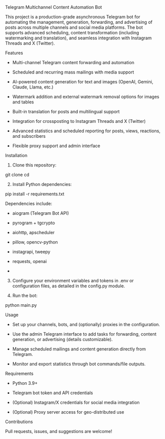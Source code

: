 Telegram Multichannel Content Automation Bot

This project is a production-grade asynchronous Telegram bot for automating the management, generation, forwarding, and advertising of posts across multiple channels and social media platforms. The bot supports advanced scheduling, content transformation (including watermarking and translation), and seamless integration with Instagram Threads and X (Twitter).


Features

- Multi-channel Telegram content forwarding and automation

- Scheduled and recurring mass mailings with media support

- AI-powered content generation for text and images (OpenAI, Gemini, Claude, Llama, etc.)

- Watermark addition and external watermark removal options for images and tables

- Built-in translation for posts and multilingual support

- Integration for crossposting to Instagram Threads and X (Twitter)

- Advanced statistics and scheduled reporting for posts, views, reactions, and subscribers

- Flexible proxy support and admin interface


Installation


1. Clone this repository:

git clone <repository-url>
cd <repository-folder>

2. Install Python dependencies:

pip install -r requirements.txt

Dependencies include:

- aiogram (Telegram Bot API)

- pyrogram + tgcrypto

- aiohttp, apscheduler

- pillow, opencv-python

- instagrapi, tweepy

- requests, openai
- 

3. Configure your environment variables and tokens in .env or configuration files, as detailed in the config.py module.


4. Run the bot:


python main.py

Usage

- Set up your channels, bots, and (optionally) proxies in the configuration.

- Use the admin Telegram interface to add tasks for forwarding, content generation, or advertising (details customizable).

- Manage scheduled mailings and content generation directly from Telegram.

- Monitor and export statistics through bot commands/file outputs.


Requirements

- Python 3.9+

- Telegram bot token and API credentials

- (Optional) Instagram/X credentials for social media integration

- (Optional) Proxy server access for geo-distributed use
  

Contributions

Pull requests, issues, and suggestions are welcome!
